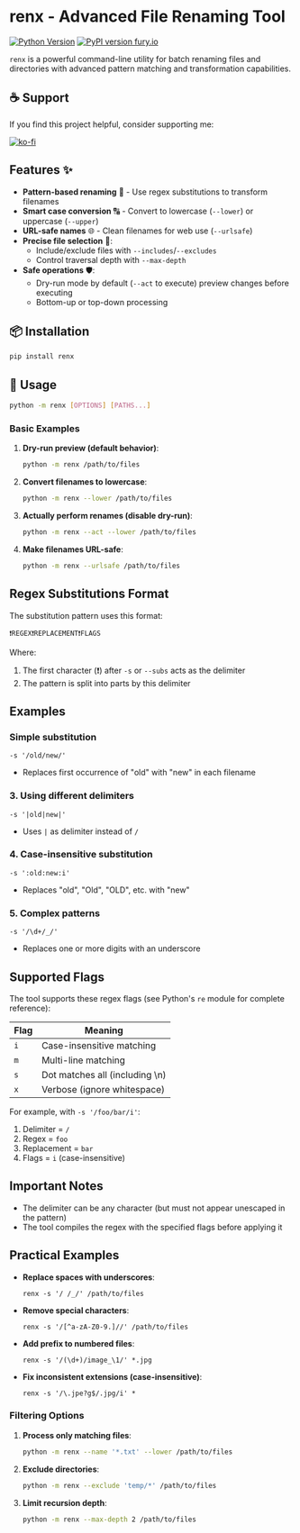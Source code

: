 # renx - Advanced File Renaming Tool

[![Python Version](https://img.shields.io/badge/python-3.7+-blue.svg)](https://www.python.org/downloads/)
[![PyPI version fury.io](https://badge.fury.io/py/renx.svg)](https://pypi.python.org/pypi/renx/)

`renx` is a powerful command-line utility for batch renaming files and directories with advanced pattern matching and transformation capabilities.

## ☕ Support

If you find this project helpful, consider supporting me:

[![ko-fi](https://ko-fi.com/img/githubbutton_sm.svg)](https://ko-fi.com/B0B01E8SY7)

## Features ✨

- **Pattern-based renaming** 🧩 - Use regex substitutions to transform filenames
- **Smart case conversion** 🔠 - Convert to lowercase (`--lower`) or uppercase (`--upper`)
- **URL-safe names** 🌐 - Clean filenames for web use (`--urlsafe`)
- **Precise file selection** 🎯:
  - Include/exclude files with `--includes`/`--excludes`
  - Control traversal depth with `--max-depth`
- **Safe operations** 🛡️:
  - Dry-run mode by default (`--act` to execute) preview changes before executing
  - Bottom-up or top-down processing

## 📦 Installation

```bash
pip install renx
```

## 🚀 Usage

```bash
python -m renx [OPTIONS] [PATHS...]
```

### Basic Examples

1. **Dry-run preview (default behavior)**:

   ```bash
   python -m renx /path/to/files
   ```

2. **Convert filenames to lowercase**:

   ```bash
   python -m renx --lower /path/to/files
   ```

3. **Actually perform renames (disable dry-run)**:

   ```bash
   python -m renx --act --lower /path/to/files
   ```

4. **Make filenames URL-safe**:
   ```bash
   python -m renx --urlsafe /path/to/files
   ```

## Regex Substitutions Format

The substitution pattern uses this format:

```
❗REGEX❗REPLACEMENT❗FLAGS
```

Where:

1. The first character (❗) after `-s` or `--subs` acts as the delimiter
2. The pattern is split into parts by this delimiter

## Examples

### Simple substitution

```
-s '/old/new/'
```

- Replaces first occurrence of "old" with "new" in each filename

### 3. Using different delimiters

```
-s '|old|new|'
```

- Uses `|` as delimiter instead of `/`

### 4. Case-insensitive substitution

```
-s ':old:new:i'
```

- Replaces "old", "Old", "OLD", etc. with "new"

### 5. Complex patterns

```
-s '/\d+/_/'
```

- Replaces one or more digits with an underscore

## Supported Flags

The tool supports these regex flags (see Python's `re` module for complete reference):

| Flag | Meaning                        |
| ---- | ------------------------------ |
| `i`  | Case-insensitive matching      |
| `m`  | Multi-line matching            |
| `s`  | Dot matches all (including \n) |
| `x`  | Verbose (ignore whitespace)    |

For example, with `-s '/foo/bar/i'`:

1. Delimiter = `/`
2. Regex = `foo`
3. Replacement = `bar`
4. Flags = `i` (case-insensitive)

## Important Notes

- The delimiter can be any character (but must not appear unescaped in the pattern)
- The tool compiles the regex with the specified flags before applying it

## Practical Examples

- **Replace spaces with underscores**:

  ```
  renx -s '/ /_/' /path/to/files
  ```

- **Remove special characters**:

  ```
  renx -s '/[^a-zA-Z0-9.]//' /path/to/files
  ```

- **Add prefix to numbered files**:

  ```
  renx -s '/(\d+)/image_\1/' *.jpg
  ```

- **Fix inconsistent extensions (case-insensitive)**:
  ```
  renx -s '/\.jpe?g$/.jpg/i' *
  ```

### Filtering Options

1. **Process only matching files**:

   ```bash
   python -m renx --name '*.txt' --lower /path/to/files
   ```

2. **Exclude directories**:

   ```bash
   python -m renx --exclude 'temp/*' /path/to/files
   ```

3. **Limit recursion depth**:
   ```bash
   python -m renx --max-depth 2 /path/to/files
   ```
